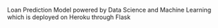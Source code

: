 Loan Prediction Model powered by Data Science and Machine Learning which is deployed on Heroku through Flask
